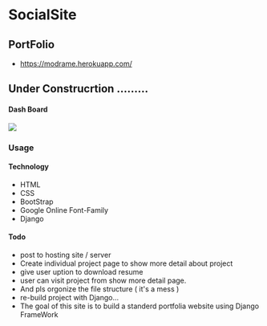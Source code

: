 # SocialSite

## PortFolio

* https://modrame.herokuapp.com/ 

## Under Construcrtion ......... 


#### Dash Board

<img src="1.png">

### Usage



#### Technology

* HTML
* CSS
* BootStrap
* Google Online Font-Family
* Django

#### Todo

* post to hosting site / server
* Create individual project page to show more detail about project
* give user uption to download resume
* user can visit project from show more detail page.
* And pls orgonize the file structure ( it's a mess )
* re-build project with Django...
* The goal of this site is to build a standerd portfolia website using Django FrameWork
